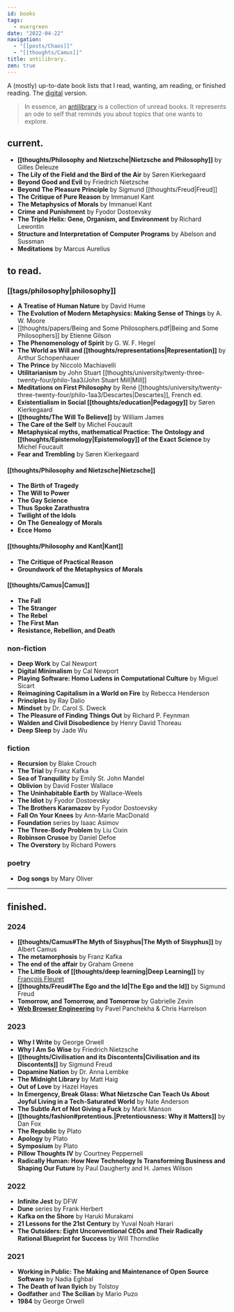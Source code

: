 ```yaml
---
id: books
tags:
  - evergreen
date: "2022-04-22"
navigation:
  - "[[posts/Chaos]]"
  - "[[thoughts/Camus]]"
title: antilibrary.
zen: true
---
```


A (mostly) up-to-date book lists that I read, wanting, am reading, or finished reading. The [digital](/curius) version.

> In essence, an [antilibrary](https://nesslabs.com/antilibrary) is a collection of unread books. It represents an ode to self that reminds you about topics that one wants to explore.

## current.

- **[[thoughts/Philosophy and Nietzsche|Nietzsche and Philosophy]]** by Gilles Deleuze
- **The Lily of the Field and the Bird of the Air** by Søren Kierkegaard
- **Beyond Good and Evil** by Friedrich Nietzsche
- **Beyond The Pleasure Principle** by Sigmund [[thoughts/Freud|Freud]]
- **The Critique of Pure Reason** by Immanuel Kant
- **The Metaphysics of Morals** by Immanuel Kant
- **Crime and Punishment** by Fyodor Dostoevsky
- **The Triple Helix: Gene, Organism, and Environment** by Richard Lewontin
- **Structure and Interpretation of Computer Programs** by Abelson and Sussman
- **Meditations** by Marcus Aurelius

## to read.

### [[tags/philosophy|philosophy]]

- **A Treatise of Human Nature** by David Hume
- **The Evolution of Modern Metaphysics: Making Sense of Things** by A. W. Moore
- [[thoughts/papers/Being and Some Philosophers.pdf|Being and Some Philosophers]] by Etienne Gilson
- **The Phenomenology of Spirit** by G. W. F. Hegel
- **The World as Will and [[thoughts/representations|Representation]]** by Arthur Schopenhauer
- **The Prince** by Niccolò Machiavelli
- **Utilitarianism** by John Stuart [[thoughts/university/twenty-three-twenty-four/philo-1aa3/John Stuart Mill|Mill]]
- **Meditations on First Philosophy** by René [[thoughts/university/twenty-three-twenty-four/philo-1aa3/Descartes|Descartes]], French ed.
- **Existentialism in Social [[thoughts/education|Pedagogy]]** by Søren Kierkegaard
- **[[thoughts/The Will To Believe]]** by William James
- **The Care of the Self** by Michel Foucault
- **Metaphysical myths, mathematical Practice: The Ontology and [[thoughts/Epistemology|Epistemology]] of the Exact Science** by Michel Foucault
- **Fear and Trembling** by Søren Kierkegaard

#### [[thoughts/Philosophy and Nietzsche|Nietzsche]]

- **The Birth of Tragedy**
- **The Will to Power**
- **The Gay Science**
- **Thus Spoke Zarathustra**
- **Twilight of the Idols**
- **On The Genealogy of Morals**
- **Ecce Homo**

#### [[thoughts/Philosophy and Kant|Kant]]

- **The Critique of Practical Reason**
- **Groundwork of the Metaphysics of Morals**

#### [[thoughts/Camus|Camus]]

- **The Fall**
- **The Stranger**
- **The Rebel**
- **The First Man**
- **Resistance, Rebellion, and Death**

### non-fiction

- **Deep Work** by Cal Newport
- **Digital Minimalism** by Cal Newport
- **Playing Software: Homo Ludens in Computational Culture** by Miguel Sicart
- **Reimagining Capitalism in a World on Fire** by Rebecca Henderson
- **Principles** by Ray Dalio
- **Mindset** by Dr. Carol S. Dweck
- **The Pleasure of Finding Things Out** by Richard P. Feynman
- **Walden and Civil Disobedience** by Henry David Thoreau
- **Deep Sleep** by Jade Wu

### fiction

- **Recursion** by Blake Crouch
- **The Trial** by Franz Kafka
- **Sea of Tranquility** by Emily St. John Mandel
- **Oblivion** by David Foster Wallace
- **The Uninhabitable Earth** by Wallace-Weels
- **The Idiot** by Fyodor Dostoevsky
- **The Brothers Karamazov** by Fyodor Dostoevsky
- **Fall On Your Knees** by Ann-Marie MacDonald
- **Foundation** series by Isaac Asimov
- **The Three-Body Problem** by Liu Cixin
- **Robinson Crusoe** by Daniel Defoe
- **The Overstory** by Richard Powers

### poetry

- **Dog songs** by Mary Oliver

---

## finished.

### 2024

- **[[thoughts/Camus#The Myth of Sisyphus|The Myth of Sisyphus]]** by Albert Camus
- **The metamorphosis** by Franz Kafka
- **The end of the affair** by Graham Greene
- **The Little Book of [[thoughts/deep learning|Deep Learning]]** by [François Fleuret](https://fleuret.org/public/lbdl.pdf)
- **[[thoughts/Freud#The Ego and the Id|The Ego and the Id]]** by Sigmund Freud
- **Tomorrow, and Tomorrow, and Tomorrow** by Gabrielle Zevin
- **[Web Browser Engineering](https://browser.engineering/onepage.html)** by Pavel Panchekha & Chris Harrelson

### 2023

- **Why I Write** by George Orwell
- **Why I Am So Wise** by Friedrich Nietzsche
- **[[thoughts/Civilisation and its Discontents|Civilisation and its Discontents]]** by Sigmund Freud
- **Dopamine Nation** by Dr. Anna Lembke
- **The Midnight Library** by Matt Haig
- **Out of Love** by Hazel Hayes
- **In Emergency, Break Glass: What Nietzsche Can Teach Us About Joyful Living in a Tech-Saturated World** by Nate Anderson
- **The Subtle Art of Not Giving a Fuck** by Mark Manson
- **[[thoughts/fashion#pretentious.|Pretentiousness: Why it Matters]]** by Dan Fox
- **The Republic** by Plato
- **Apology** by Plato
- **Symposium** by Plato
- **Pillow Thoughts IV** by Courtney Peppernell
- **Radically Human: How New Technology Is Transforming Business and Shaping Our Future** by Paul Daugherty and H. James Wilson

### 2022

- **Infinite Jest** by DFW
- **Dune** series by Frank Herbert
- **Kafka on the Shore** by Haruki Murakami
- **21 Lessons for the 21st Century** by Yuval Noah Harari
- **The Outsiders: Eight Unconventional CEOs and Their Radically Rational Blueprint for Success** by Will Thorndike

### 2021

- **Working in Public: The Making and Maintenance of Open Source Software** by Nadia Eghbal
- **The Death of Ivan Ilyich** by Tolstoy
- **Godfather** and **The Scilian** by Mario Puzo
- **1984** by George Orwell

